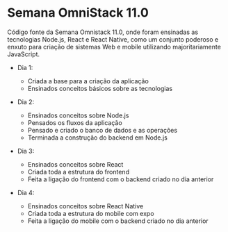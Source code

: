 # Semana OmniStack 11.0

Código fonte da Semana Omnistack 11.0, onde foram ensinadas as tecnologias Node.js, React e React Native, como um conjunto poderoso e enxuto para criação de sistemas Web e mobile utilizando majoritariamente JavaScript.

* Dia 1:
  - Criada a base para a criação da aplicação
  - Ensinados conceitos básicos sobre as tecnologias
  
* Dia 2:
  - Ensinados conceitos sobre Node.js
  - Pensados os fluxos da aplicação
  - Pensado e criado o banco de dados e as operações
  - Terminada a construção do backend em Node.js
  
* Dia 3:
  - Ensinados conceitos sobre React
  - Criada toda a estrutura do frontend
  - Feita a ligação do frontend com o backend criado no dia anterior

* Dia 4:
  - Ensinados conceitos sobre React Native
  - Criada toda a estrutura do mobile com expo
  - Feita a ligação do mobile com o backend criado no dia anterior
